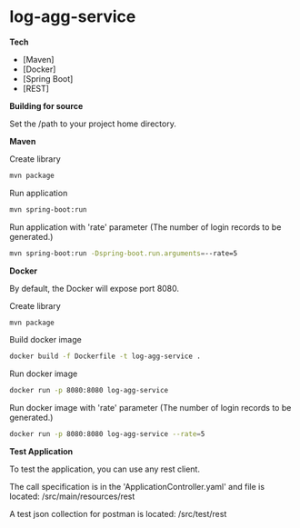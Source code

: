 # log-agg-service

**Tech**

- [Maven] 
- [Docker]
- [Spring Boot] 
- [REST] 


**Building for source**

Set the /path to your project home directory.


**Maven**

Create library

```sh
mvn package
```

Run application

```sh
mvn spring-boot:run
```

Run application with 'rate' parameter (The number of login records to be generated.)

```sh
mvn spring-boot:run -Dspring-boot.run.arguments=--rate=5
```


**Docker**

By default, the Docker will expose port 8080.

Create library

```sh
mvn package
```

Build docker image

```sh
docker build -f Dockerfile -t log-agg-service .
```

Run docker image

```sh
docker run -p 8080:8080 log-agg-service
```

Run docker image with 'rate' parameter (The number of login records to be generated.)

```sh
docker run -p 8080:8080 log-agg-service --rate=5
```

**Test Application**

To test the application, you can use any rest client.

The call specification is in the 'ApplicationController.yaml' and file is located: /src/main/resources/rest

A test json collection for postman is located: /src/test/rest
